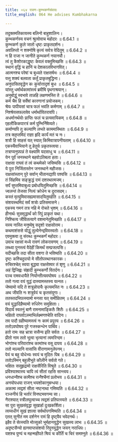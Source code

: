 ```yaml
---
title: ०६४ रावण-कुम्भकर्णसंवादः
title_english: 064 He advises Kumbhakarna

---
```

<div class="audioEmbed"  caption="श्रीराम-हरिसीताराममूर्ति-घनपाठिभ्यां वचनम्" src="https://archive.org/download/Ramayana-recitation-Sriram-harisItArAmamUrti-Ghanapaati-v2/Kanda_6/Kanda_6_YK-064-He_advises_Kumbhakarna_0.mp3"></div>

तदुक्तमतिकायस्य बलिनो बाहुशालिनः।  
कुम्भकर्णस्य वचनं श्रुत्वोवाच महोदरः ॥ 6.64.1 ॥   
कुम्भकर्ण कुले जातो धृष्टः प्राकृतदर्शनः।  
अवलिप्तो न शक्नोषि कृत्यं सर्वत्र वेदितुम् ॥ 6.64.2 ॥   
न हि राजा न जानीते कुम्भकर्ण नयानयौ।  
त्वं तु कैशोरकाद्धृष्टः केवलं वक्तुमिच्छसि ॥ 6.64.3 ॥   
स्थानं वृद्धिं च हानिं च देशकालविभागवित्।  
आत्मनश्च परेषां च बुध्यते राक्षसर्षभः ॥ 6.64.4 ॥   
यत्तु शक्यं बलवता कर्तुं प्राकृतबुद्धिना।  
अनुपासितवृद्धेन कः कुर्यात्तादृशं बुधः ॥ 6.64.5 ॥   
यांस्तु धर्मार्थकामांस्त्वं ब्रवीषि पृथगाश्रयान्।  
अनुबोद्धुं स्वभावे तान्नहि लक्षणमस्ति ते ॥ 6.64.6 ॥   
कर्म चैव हि सर्वेषां कारणानां प्रयोजकम्।  
श्रेयः पापीयसां चात्र फलं भवति कर्मणाम् ॥ 6.64.7 ॥   
निश्श्रेयसफलावेव धर्मार्थावितरावपि।  
अधर्मानर्थयोः प्राप्तिः फलं च प्रत्यवायिकम् ॥ 6.64.8 ॥   
एहलौकिकपारत्रं कर्म पुम्भिर्निषेव्यते।  
कर्माण्यपि तु कल्याणि लभते काममास्थितः ॥ 6.64.9 ॥   
तत्र क्लृप्तमिदं राज्ञा हृदि कार्यं मतं च नः।  
शत्रौ हि साहसं यत् स्यात् किमिवात्रापनीयताम् ॥ 6.64.10 ॥   
एकस्यैवाभियाने तु हेतुर्यः प्रकृतस्त्वया।  
तत्राप्यनुपपन्नं ते वक्ष्यामि यदसाधु च ॥ 6.64.11 ॥   
येन पूर्वं जनस्थाने बहवोऽतिबला हताः।  
राक्षसा राघवं तं त्वं कथमेको जयिष्यसि ॥ 6.64.12 ॥   
ये पुरा निर्जितास्तेन जनस्थाने महौजसः।  
राक्षसांस्तान् पुरे सर्वान् भीतानद्यापि पश्यसि ॥ 6.64.13 ॥   
तं सिंहमिव सङ्क्रुद्धं रामं दशरथात्मजम्।  
सर्पं सुप्तमिवाबुध्य प्रबोधयितुमिच्छसि ॥ 6.64.14 ॥   
ज्वलन्तं तेजसा नित्यं क्रोधेन च दुरासदम्।  
कस्तं मृत्युमिवासह्यमासादयितुमर्हति ॥ 6.64.15 ॥   
संशयस्थमिदं सर्वं शत्रोः प्रतिसमासने।  
एकस्य गमनं तत्र नहि मे रोचते भृशम् ॥ 6.64.16 ॥   
हीनार्थः सुसमृद्धार्थं को रिपुं प्राकृतं यथा।  
निश्चित्य जीवितत्यागे वशमानेतुमिच्छति ॥ 6.64.17 ॥   
यस्य नास्ति मनुष्येषु सदृशो राक्षसोत्तम।  
कथमाशंससे योद्धुं तुल्येनेन्द्रविवस्वतोः ॥ 6.64.18 ॥   
एवमुक्त्वा तु संरब्धः कुम्भकर्णं महोदरः।  
उवाच रक्षसां मध्ये रावणं लोकरावणम् ॥ 6.64.19 ॥   
लब्ध्वा पुनस्त्वं वैदेहीं किमर्थं सम्प्रजल्पसि।  
यदीच्छसि तदा सीता वशगा ते भविष्यति ॥ 6.64.20 ॥   
दृष्टः कश्चिदुपायो मे सीतोपस्थानकारकः।  
रुचिरश्चेत् स्वया बुद्ध्या राक्षसेश्वर तं शृणु ॥ 6.64.21 ॥   
अहं द्विजिह्वः संह्रादी कुम्भकर्णो वितर्दनः।  
पञ्च रामवधायैते निर्यान्तीत्यवघोषय ॥ 6.64.22 ॥   
ततो गत्वा वयं युद्धं दास्यामस्तस्य यत्नतः।  
जेष्यामो यदि ते शत्रून्नोपायैः कृत्यमस्ति नः ॥ 6.64.23 ॥   
अथ जीवति नः शत्रुर्वयं च कृतसंयुगाः।  
ततस्तदभिपत्स्यामो मनसा यत् समीक्षितम् ॥ 6.64.24 ॥   
वयं युद्धादिहैष्यामो रुधिरेण समुक्षिताः।  
विदार्यं स्वतनुं बाणै रामनामाङ्कितैः शितैः ॥ 6.64.25 ॥   
भक्षितो राघवोऽस्माभिर्लक्ष्मणश्चेति वादिनः।  
तव पादौ ग्रहीष्यामस्त्वं नः कामं प्रपूरय ॥ 6.64.26 ॥   
ततोऽवघोषय पुरे गजस्कन्धेन पार्थिव।  
हतो रामः सह भ्रात्रा ससैन्य इति सर्वतः ॥ 6.64.27 ॥   
प्रीतो नाम ततो भूत्वा भृत्यानां त्वमरिन्दम।  
भोगांश्च परिवारांश्च कामांश्च वसु दापय ॥ 6.64.28 ॥   
ततो माल्यानि वासांसि वीराणामनुलेपनम्।  
पेयं च बहु योधेभ्यः स्वयं च मुदितः पिब ॥ 6.64.29 ॥   
ततोऽस्मिन् बहुलीभूते कौलीने सर्वतो गते।  
भक्षितः ससुहृद्रामो राक्षसैरिति विश्रुते ॥ 6.64.30 ॥   
प्रविश्याश्वास्य चापि त्वं सीतां रहसि सान्त्वय।  
धनधान्यैश्च कामैश्च रत्नैश्चैनां प्रलोभय ॥ 6.64.31 ॥   
अनयोपधया राजन् भयशोकानुबन्धया।  
अकामा त्वद्वशं सीता नष्टनाथा गमिष्यति ॥ 6.64.32 ॥   
रञ्जनीयं हि भर्तारं विनष्टमवगम्य सा।  
नैराश्यात् स्त्रीलघुत्वाच्च त्वद्वशं प्रतिपत्स्यते ॥ 6.64.33 ॥   
सा पुरा सुखसंवृद्धा सुखार्हा दुःखकर्शिता।  
त्वय्यधीनं सुखं ज्ञात्वा सर्वथोपगमिष्यति ॥ 6.64.34 ॥   
एतत् सुनीतं मम दर्शनेन रामं हि दृष्ट्वैव भवेदनर्थः।  
इहैव ते सेत्स्यति मोत्सुको भूर्महानयुद्धेन सुखस्य लाभः ॥ 6.64.35 ॥   
अदृष्टसैन्यो ह्यनवाप्तसंशयो रिपूनयुद्धेन जयन् नराधिपः।  
यशश्च पुण्यं च महन्महीपते श्रियं च कीर्तिं च चिरं समश्नुते ॥ 6.64.36 ॥   